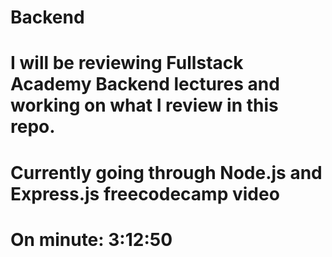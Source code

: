 # Backend

# I will be reviewing Fullstack Academy Backend lectures and working on what I review in this repo.

# Currently going through Node.js and Express.js freecodecamp video
# On minute: 3:12:50
